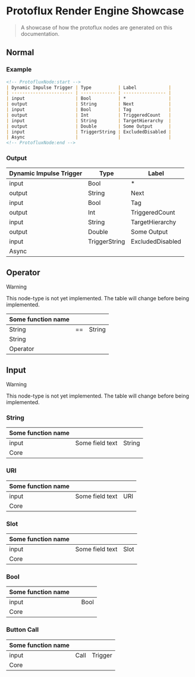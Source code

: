 # Protoflux Render Engine Showcase

> A showcase of how the protoflux nodes are generated on this documentation.

## Normal

<!-- panels:start -->
<!-- div:left-panel -->
### Example

```md
<!-- ProtofluxNode:start -->
| Dynamic Impulse Trigger | Type          | Label            |
| ----------------------- | ------------- | ---------------- |
| input                   | Bool          | *                |
| output                  | String        | Next             |
| input                   | Bool          | Tag              |
| output                  | Int           | TriggeredCount   |
| input                   | String        | TargetHierarchy  |
| output                  | Double        | Some Output      |
| input                   | TriggerString | ExcludedDisabled |
| Async                   |               |                  |
<!-- ProtofluxNode:end -->
```
<!-- div:right-panel -->
### Output
<!-- ProtofluxNode:start -->
| Dynamic Impulse Trigger | Type          | Label            |
| ----------------------- | ------------- | ---------------- |
| input                   | Bool          | *                |
| output                  | String        | Next             |
| input                   | Bool          | Tag              |
| output                  | Int           | TriggeredCount   |
| input                   | String        | TargetHierarchy  |
| output                  | Double        | Some Output      |
| input                   | TriggerString | ExcludedDisabled |
| Async                   |               |                  |
<!-- ProtofluxNode:end -->
<!-- panels:end -->

## Operator

> [!Warning]
> This node-type is not yet implemented. The table will change before being implemented.

| Some function name |     |        |
| ------------------ | --- | ------ |
| String             | ==  | String |
| String             |     |        |
| Operator           |     |        |

## Input

> [!Warning]
> This node-type is not yet implemented. The table will change before being implemented.

### String

| Some function name |                 |        |
| ------------------ | --------------- | ------ |
| input              | Some field text | String |
| Core               |                 |        |

### URI

| Some function name |                 |     |
| ------------------ | --------------- | --- |
| input              | Some field text | URI |
| Core               |                 |     |

### Slot

| Some function name |                 |      |
| ------------------ | --------------- | ---- |
| input              | Some field text | Slot |
| Core               |                 |      |

### Bool

| Some function name |     |      |
| ------------------ | --- | ---- |
| input              |     | Bool |
| Core               |     |      |

### Button Call

| Some function name |      |         |
| ------------------ | ---- | ------- |
| input              | Call | Trigger |
| Core               |      |         |
